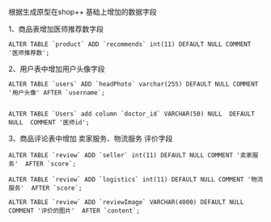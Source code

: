 根据生成原型在shop++ 基础上增加的数据字段


1、商品表增加医师推荐数字段


	ALTER TABLE `product` ADD `recommends` int(11) DEFAULT NULL COMMENT '医师推荐数';
	
2、用户表中增加用户头像字段	

    ALTER TABLE `users` ADD `headPhoto` varchar(255) DEFAULT NULL COMMENT '用户头像' AFTER `username`;
		

    ALTER TABLE `Users` add column `doctor_id` VARCHAR(50) NULL  DEFAULT NULL  COMMENT '医师id';
    
    
3、商品评论表中增加 卖家服务、物流服务 评价字段

	ALTER TABLE `review` ADD `seller` int(11) DEFAULT NULL COMMENT '卖家服务'  AFTER `score`;
	
	ALTER TABLE `review` ADD `logistics` int(11) DEFAULT NULL COMMENT '物流服务'  AFTER `score`;    
	
    ALTER TABLE `review` ADD `reviewImage` VARCHAR(4000) DEFAULT NULL COMMENT '评价的图片'  AFTER `content`;    

